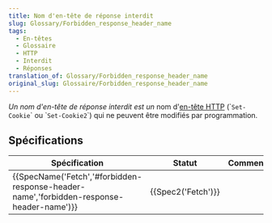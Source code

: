 ```yaml
---
title: Nom d'en-tête de réponse interdit
slug: Glossary/Forbidden_response_header_name
tags:
  - En-têtes
  - Glossaire
  - HTTP
  - Interdit
  - Réponses
translation_of: Glossary/Forbidden_response_header_name
original_slug: Glossaire/Forbidden_response_header_name
---
```

_Un nom d'en-tête de réponse interdit est un_ nom d'[en-tête HTTP](/fr/docs/HTTP/Headers) (\``Set-Cookie`\` ou \``Set-Cookie2`\`) qui ne peuvent être modifiés par programmation.

## Spécifications

| Spécification                                                                                                        | Statut                   | Commentaire |
| -------------------------------------------------------------------------------------------------------------------- | ------------------------ | ----------- |
| {{SpecName('Fetch','#forbidden-response-header-name','forbidden-response-header-name')}} | {{Spec2('Fetch')}} |             |
